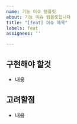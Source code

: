 ```yaml
---
name: 기능 이슈 템플릿
about: 기능 이슈 템플릿입니다
title: "[feat] 이슈 제목"
labels: feat
assignees: ''

---
```


## 구현해야 할것

- 내용

## 고려할점

- 내용
